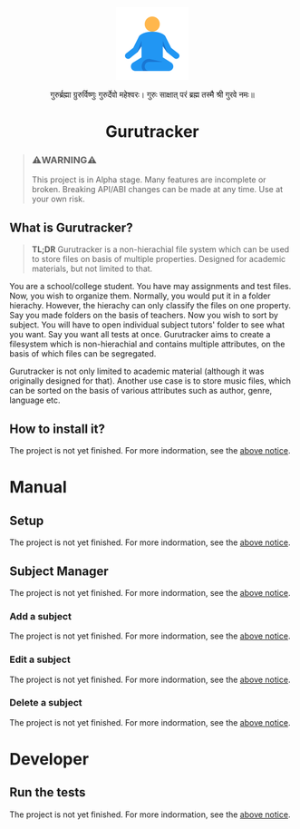 <div align="center">
<img src="gurutracker/resources/icons/app128.png" alt="Gurutracker logo">
<br>
<p>गुरुर्ब्रह्मा ग्रुरुर्विष्णुः गुरुर्देवो महेश्वरः। गुरुः साक्षात् परं ब्रह्म तस्मै श्री गुरवे नमः॥</p>
<h1>Gurutracker</h1>
</div>

> ### **⚠️WARNING⚠️**
>
> This project is in Alpha stage. Many features are incomplete or broken. Breaking API/ABI changes can be made at any time. Use at your own risk.

## What is Gurutracker?
> **TL;DR**  Gurutracker is a non-hierachial file system which can be used to store files on basis of multiple properties. Designed for academic materials, but not limited to that.

You are a school/college student. You have may assignments and test files. Now, you wish to organize them. Normally, you would put it in a folder hierachy. However, the hierachy can only classify the files on one property. Say you made folders on the basis of teachers. Now you wish to sort by subject. You will have to open individual subject tutors' folder to see what you want. Say you want all tests at once. Gurutracker aims to create a filesystem which is non-hierachial and contains multiple attributes, on the basis of which files can be segregated.

Gurutracker is not only limited to academic material (although it was originally designed for that). Another use case is to store music files, which can be sorted on the basis of various attributes such as author, genre, language etc.

## How to install it?
The project is not yet finished. For more indormation, see the [above notice](#warning).

# Manual
## Setup
The project is not yet finished. For more indormation, see the [above notice](#warning).

## Subject Manager
The project is not yet finished. For more indormation, see the [above notice](#warning).

### Add a subject
The project is not yet finished. For more indormation, see the [above notice](#warning).

### Edit a subject
The project is not yet finished. For more indormation, see the [above notice](#warning).

### Delete a subject
The project is not yet finished. For more indormation, see the [above notice](#warning).

# Developer
## Run the tests
The project is not yet finished. For more indormation, see the [above notice](#warning).